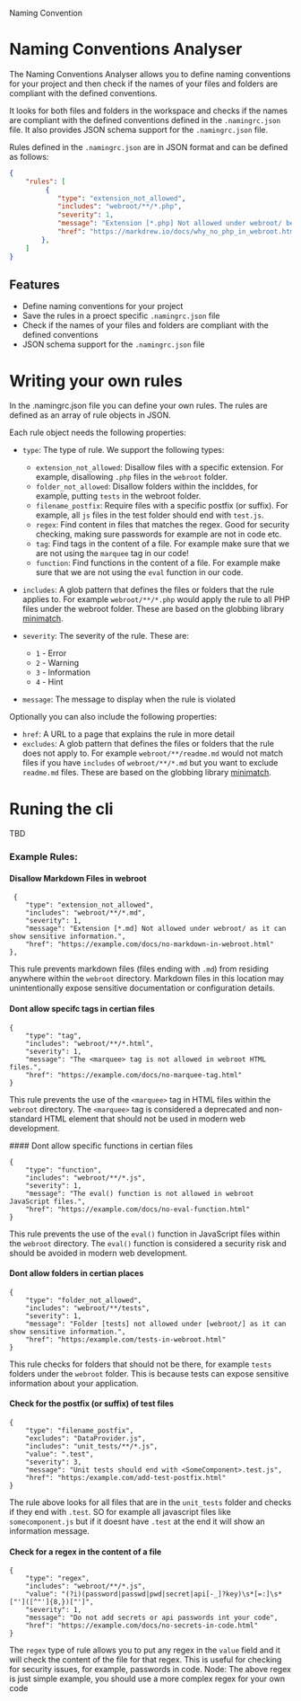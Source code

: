 Naming Convention 

# Naming Conventions Analyser

The Naming Conventions Analyser allows you to define naming conventions for your project and then check if the names of your files and folders are compliant with the defined conventions.

It looks for both files and folders in the workspace and checks if the names are compliant with the defined conventions defined in the `.namingrc.json` file.  It also provides JSON schema support for the `.namingrc.json` file.

Rules defined in the `.namingrc.json` are in JSON format and can be defined as follows:

```json
{
    "rules": [
         {
            "type": "extension_not_allowed",
            "includes": "webroot/**/*.php",
            "severity": 1,
            "message": "Extension [*.php] Not allowed under webroot/ because PHP sucks",
            "href": "https://markdrew.io/docs/why_no_php_in_webroot.html"
        },
    ]
}
```
## Features

- Define naming conventions for your project
- Save the rules in a proect specific `.namingrc.json` file
- Check if the names of your files and folders are compliant with the defined conventions
- JSON schema support for the `.namingrc.json` file

# Writing your own rules 

In the .namingrc.json file you can define your own rules. The rules are defined as an array of rule objects in JSON.

Each rule object needs the following properties:

- `type`: The type of rule.  We support the following types:
    - `extension_not_allowed`: Disallow files with a specific extension.  For example, disallowing `.php` files in the `webroot` folder.
    - `folder_not_allowed`: Disallow folders within the inclddes, for example, putting `tests` in the webroot folder.
    - `filename_postfix`: Require files with a specific postfix (or suffix).  For example, all `js` files in the test folder should end with `test.js`.
    - `regex`: Find content in files that matches the regex. Good for security checking, making sure passwords for example are not in code etc. 
    - `tag`: Find tags in the content of a file. For example make sure that we are not using the `marquee` tag in our code!
    - `function`: Find functions in the content of a file. For example make sure that we are not using the `eval` function in our code.

- `includes`: A glob pattern that defines the files or folders that the rule applies to.  For example `webroot/**/*.php` would apply the rule to all PHP files under the webroot folder. These are based on the globbing library [minimatch](https://github.com/isaacs/minimatch).
- `severity`: The severity of the rule. These are:
    - `1` - Error
    - `2` - Warning
    - `3` - Information
    - `4` - Hint
- `message`: The message to display when the rule is violated

Optionally you can also include the following properties:

- `href`: A URL to a page that explains the rule in more detail
- `excludes`: A glob pattern that defines the files or folders that the rule does not apply to.  For example `webroot/**/readme.md` would not match files if you have `includes` of `webroot/**/*.md` but you want to exclude `readme.md` files. These are based on the globbing library [minimatch](https://github.com/isaacs/minimatch).


# Runing the cli
TBD


### Example Rules:
####  Disallow Markdown Files in webroot

```
 {
    "type": "extension_not_allowed",
    "includes": "webroot/**/*.md",
    "severity": 1,
    "message": "Extension [*.md] Not allowed under webroot/ as it can show sensitive information.",
    "href": "https://example.com/docs/no-markdown-in-webroot.html"
},
```
This rule prevents markdown files (files ending with `.md`) from residing anywhere within the `webroot` directory. Markdown files in this location may unintentionally expose sensitive documentation or configuration details.

#### Dont allow specifc tags in certian files

```
{
    "type": "tag",
    "includes": "webroot/**/*.html",
    "severity": 1,
    "message": "The <marquee> tag is not allowed in webroot HTML files.",
    "href": "https://example.com/docs/no-marquee-tag.html"
}
```
This rule prevents the use of the `<marquee>` tag in HTML files within the `webroot` directory. The `<marquee>` tag is considered a deprecated and non-standard HTML element that should not be used in modern web development.


#### Dont allow specific functions in certian files

```
{
    "type": "function",
    "includes": "webroot/**/*.js",
    "severity": 1,
    "message": "The eval() function is not allowed in webroot JavaScript files.",
    "href": "https://example.com/docs/no-eval-function.html"
}
```
This rule prevents the use of the `eval()` function in JavaScript files within the `webroot` directory. The `eval()` function is considered a security risk and should be avoided in modern web development.

#### Dont allow folders in certian places

```
{
    "type": "folder_not_allowed",
    "includes": "webroot/**/tests",
    "severity": 1,
    "message": "Folder [tests] not allowed under [webroot/] as it can show sensitive information.",
    "href": "https:/example.com/tests-in-webroot.html"
}
```

This rule checks for folders that should not be there, for example `tests` folders under the `webroot` folder. This is because tests can expose sensitive information about your application.

#### Check for the postfix (or suffix) of test files
```
{
    "type": "filename_postfix",
    "excludes": "DataProvider.js",
    "includes": "unit_tests/**/*.js",
    "value": ".test",
    "severity": 3,
    "message": "Unit tests should end with <SomeComponent>.test.js",
    "href": "https:/example.com/add-test-postfix.html"
}
```
The rule above looks for all files that are in the `unit_tests` folder and checks if they end with `.test`. SO for example all javascript files like `somecomponent.js` but if it doesnt have `.test` at the end it will show an information message.

#### Check for a regex in the content of a file
```
{
    "type": "regex",
    "includes": "webroot/**/*.js",
    "value": "(?i)(password|passwd|pwd|secret|api[-_]?key)\s*[=:]\s*["']([^"']{8,})["']",
    "severity": 1,
    "message": "Do not add secrets or api passwords int your code",
    "href": "https://example.com/docs/no-secrets-in-code.html"
}
```

The `regex` type of rule allows you to put any regex in the `value` field and it will check the content of the file for that regex. This is useful for checking for security issues, for example, passwords in code.
Node: The above regex is just  simple example, you should use a more complex regex for your own code
